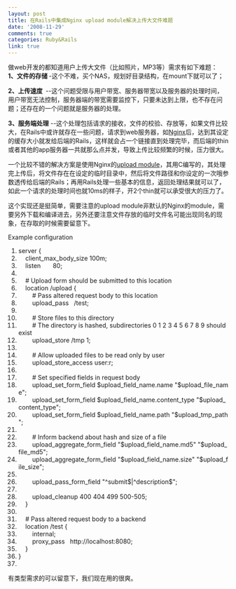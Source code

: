 ```yaml
---
layout: post
title: 在Rails中集成Nginx upload module解决上传大文件难题
date: '2008-11-29'
comments: true
categories: Ruby&Rails
link: true
---
```

<p>做web开发的都知道用户上传大文件（比如照片，MP3等）需求有如下难题：<br />
<strong>1、文件的存储 </strong>-这个不难，买个NAS，规划好目录结构，在mount下就可以了；</p>
<p><strong>2、上传速度&nbsp;</strong> --这个问题受限与用户带宽、服务器带宽以及服务器的处理时间，用户带宽无法控制，服务器端的带宽需要监控下，只要未达到上限，也不存在问题；还存在的一个问题就是服务器的处理。</p>
<p><strong>3、服务端处理</strong> --这个处理包括请求的接收，文件的校验、存放等，如果文件比较大，在Rails中或许就存在一些问题，请求到web服务器，如<a href="http://www.nginx.ru/">Nginx</a>后，达到其设定的缓存大小就发给后端的Rails，这样就会占一个链接直到处理完毕，而后端的thin或者其他的app服务器一共就那么点并发，导致上传比较频繁的时候，压力很大。</p>
<p>一个比较不错的解决方案是使用Nginx的<a href="http://www.grid.net.ru/nginx/upload.en.html">upload module</a>，其用C编写的，其处理完上传后，将文件存在在设定的临时目录中，然后将文件路径和你设定的一次哦参数透传给后端的Rails；再用Rails处理一些基本的信息，返回处理结果就可以了，如此一个请求的处理时间也就10ms的样子，开2个thin就可以承受很大的压力了。</p>
<p>这个实现还是挺简单，需要注意的upload module非默认的Nginx的module，需要另外下载和编译进去，另外还要注意文件存放的临时文件名可能出现同名的现象，在存取的时候需要留意下。</p>
<p>
<div class="codeText">
<div class="codeHead">Example configuration</div>
<ol start="1" class="dp-xml">
    <li class="alt"><span><span>server&nbsp;{&nbsp;&nbsp;</span></span></li>
    <li class=""><span>&nbsp;&nbsp;&nbsp;&nbsp;client_max_body_size&nbsp;100m;&nbsp;&nbsp;</span></li>
    <li class="alt"><span>&nbsp;&nbsp;&nbsp;&nbsp;listen&nbsp;&nbsp;&nbsp;&nbsp;&nbsp;&nbsp;&nbsp;80;&nbsp;&nbsp;</span></li>
    <li class=""><span>&nbsp;&nbsp;</span></li>
    <li class="alt"><span>&nbsp;&nbsp;&nbsp;&nbsp;#&nbsp;Upload&nbsp;form&nbsp;should&nbsp;be&nbsp;submitted&nbsp;to&nbsp;this&nbsp;location&nbsp;&nbsp;</span></li>
    <li class=""><span>&nbsp;&nbsp;&nbsp;&nbsp;location&nbsp;/upload&nbsp;{&nbsp;&nbsp;</span></li>
    <li class="alt"><span>&nbsp;&nbsp;&nbsp;&nbsp;&nbsp;&nbsp;&nbsp;&nbsp;#&nbsp;Pass&nbsp;altered&nbsp;request&nbsp;body&nbsp;to&nbsp;this&nbsp;location&nbsp;&nbsp;</span></li>
    <li class=""><span>&nbsp;&nbsp;&nbsp;&nbsp;&nbsp;&nbsp;&nbsp;&nbsp;upload_pass&nbsp;&nbsp;&nbsp;/test;&nbsp;&nbsp;</span></li>
    <li class="alt"><span>&nbsp;&nbsp;</span></li>
    <li class=""><span>&nbsp;&nbsp;&nbsp;&nbsp;&nbsp;&nbsp;&nbsp;&nbsp;#&nbsp;Store&nbsp;files&nbsp;to&nbsp;this&nbsp;directory&nbsp;&nbsp;</span></li>
    <li class="alt"><span>&nbsp;&nbsp;&nbsp;&nbsp;&nbsp;&nbsp;&nbsp;&nbsp;#&nbsp;The&nbsp;directory&nbsp;is&nbsp;hashed,&nbsp;subdirectories&nbsp;0&nbsp;1&nbsp;2&nbsp;3&nbsp;4&nbsp;5&nbsp;6&nbsp;7&nbsp;8&nbsp;9&nbsp;should&nbsp;exist&nbsp;&nbsp;</span></li>
    <li class=""><span>&nbsp;&nbsp;&nbsp;&nbsp;&nbsp;&nbsp;&nbsp;&nbsp;upload_store&nbsp;/tmp&nbsp;1;&nbsp;&nbsp;</span></li>
    <li class="alt"><span>&nbsp;&nbsp;&nbsp;&nbsp;&nbsp;&nbsp;&nbsp;&nbsp;&nbsp;&nbsp;</span></li>
    <li class=""><span>&nbsp;&nbsp;&nbsp;&nbsp;&nbsp;&nbsp;&nbsp;&nbsp;#&nbsp;Allow&nbsp;uploaded&nbsp;files&nbsp;to&nbsp;be&nbsp;read&nbsp;only&nbsp;by&nbsp;user&nbsp;&nbsp;</span></li>
    <li class="alt"><span>&nbsp;&nbsp;&nbsp;&nbsp;&nbsp;&nbsp;&nbsp;&nbsp;upload_store_access&nbsp;user:r;&nbsp;&nbsp;</span></li>
    <li class=""><span>&nbsp;&nbsp;</span></li>
    <li class="alt"><span>&nbsp;&nbsp;&nbsp;&nbsp;&nbsp;&nbsp;&nbsp;&nbsp;#&nbsp;Set&nbsp;specified&nbsp;fields&nbsp;in&nbsp;request&nbsp;body&nbsp;&nbsp;</span></li>
    <li class=""><span>&nbsp;&nbsp;&nbsp;&nbsp;&nbsp;&nbsp;&nbsp;&nbsp;upload_set_form_field&nbsp;$upload_field_name.name&nbsp;&quot;$upload_file_name&quot;;&nbsp;&nbsp;</span></li>
    <li class="alt"><span>&nbsp;&nbsp;&nbsp;&nbsp;&nbsp;&nbsp;&nbsp;&nbsp;upload_set_form_field&nbsp;$upload_field_name.content_type&nbsp;&quot;$upload_content_type&quot;;&nbsp;&nbsp;</span></li>
    <li class=""><span>&nbsp;&nbsp;&nbsp;&nbsp;&nbsp;&nbsp;&nbsp;&nbsp;upload_set_form_field&nbsp;$upload_field_name.path&nbsp;&quot;$upload_tmp_path&quot;;&nbsp;&nbsp;</span></li>
    <li class="alt"><span>&nbsp;&nbsp;</span></li>
    <li class=""><span>&nbsp;&nbsp;&nbsp;&nbsp;&nbsp;&nbsp;&nbsp;&nbsp;#&nbsp;Inform&nbsp;backend&nbsp;about&nbsp;hash&nbsp;and&nbsp;size&nbsp;of&nbsp;a&nbsp;file&nbsp;&nbsp;</span></li>
    <li class="alt"><span>&nbsp;&nbsp;&nbsp;&nbsp;&nbsp;&nbsp;&nbsp;&nbsp;upload_aggregate_form_field&nbsp;&quot;$upload_field_name.md5&quot;&nbsp;&quot;$upload_file_md5&quot;;&nbsp;&nbsp;</span></li>
    <li class=""><span>&nbsp;&nbsp;&nbsp;&nbsp;&nbsp;&nbsp;&nbsp;&nbsp;upload_aggregate_form_field&nbsp;&quot;$upload_field_name.size&quot;&nbsp;&quot;$upload_file_size&quot;;&nbsp;&nbsp;</span></li>
    <li class="alt"><span>&nbsp;&nbsp;</span></li>
    <li class=""><span>&nbsp;&nbsp;&nbsp;&nbsp;&nbsp;&nbsp;&nbsp;&nbsp;upload_pass_form_field&nbsp;&quot;^submit$|^description$&quot;;&nbsp;&nbsp;</span></li>
    <li class="alt"><span>&nbsp;&nbsp;</span></li>
    <li class=""><span>&nbsp;&nbsp;&nbsp;&nbsp;&nbsp;&nbsp;&nbsp;&nbsp;upload_cleanup&nbsp;400&nbsp;404&nbsp;499&nbsp;500-505;&nbsp;&nbsp;</span></li>
    <li class="alt"><span>&nbsp;&nbsp;&nbsp;&nbsp;}&nbsp;&nbsp;</span></li>
    <li class=""><span>&nbsp;&nbsp;</span></li>
    <li class="alt"><span>&nbsp;&nbsp;&nbsp;&nbsp;#&nbsp;Pass&nbsp;altered&nbsp;request&nbsp;body&nbsp;to&nbsp;a&nbsp;backend&nbsp;&nbsp;</span></li>
    <li class=""><span>&nbsp;&nbsp;&nbsp;&nbsp;location&nbsp;/test&nbsp;{&nbsp;&nbsp;</span></li>
    <li class="alt"><span>&nbsp;&nbsp;&nbsp;&nbsp;&nbsp;&nbsp;&nbsp;&nbsp;internal;&nbsp;&nbsp;</span></li>
    <li class=""><span>&nbsp;&nbsp;&nbsp;&nbsp;&nbsp;&nbsp;&nbsp;&nbsp;proxy_pass&nbsp;&nbsp;&nbsp;http://localhost:8080;&nbsp;&nbsp;</span></li>
    <li class="alt"><span>&nbsp;&nbsp;&nbsp;&nbsp;}&nbsp;&nbsp;</span></li>
    <li class=""><span>}&nbsp;&nbsp;</span></li>
    <li class="alt"><span>&nbsp;&nbsp;&nbsp;&nbsp;&nbsp;&nbsp;&nbsp;&nbsp;&nbsp;&nbsp;</span></li>
</ol>
</div>
有类型需求的可以留意下，我们现在用的很爽。</p>
